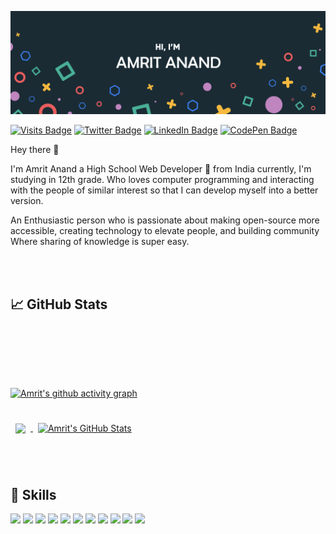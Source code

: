 [![Amrit's GitHub Banner](./assets/Header.png)](https://www.galahad42.courses)

[![Visits Badge](https://visitor-badge.glitch.me/badge?page_id=galahad42.galahad42)](https:braydoncoyer.dev)
[![Twitter Badge](https://img.shields.io/badge/Twitter-Profile-informational?style=flat&logo=twitter&logoColor=white&color=1CA2F1)](https://twitter.com/galahad42_)
[![LinkedIn Badge](https://img.shields.io/badge/LinkedIn-Profile-informational?style=flat&logo=linkedin&logoColor=white&color=0D76A8)](www.linkedin.com/in/galahad42)
[![CodePen Badge](https://img.shields.io/badge/CodePen-Profile-informational?style=flat&logo=codepen&logoColor=white&color=black)](https://codepen.io/galahad42)

Hey there 👋


I'm Amrit Anand a High School Web Developer 🚀 from India currently, I'm studying in 12th grade. Who loves computer programming and interacting with the people of similar interest so that I can develop myself into a better version. 

An Enthusiastic person who is passionate about making open-source more accessible, creating technology to elevate people, and building community Where sharing of knowledge is super easy.

<br>
<br>

## &#x1f4c8; GitHub Stats

<br>
<br>
<p align = "center">
<br>
<br>
  
[![Amrit's github activity graph](https://activity-graph.herokuapp.com/graph?username=galahad42&theme=rogue)](https://github.com/ashutosh00710/github-readme-activity-graph)

<br>

<a href="https://github.com/galahad42">
  <img align="center" style="margin:0.5rem" src="https://github-readme-stats.vercel.app/api/top-langs/?username=galahad42&hide=html,css&title_color=ffffff&text_color=c9cacc&icon_color=4AB197&bg_color=1A2B34" />
</a>

<a href="https://github.com/galahad42">
  <img align="center" style="margin:0.5rem" src="https://github-readme-stats.vercel.app/api?username=galahad42&show_icons=true&line_height=27&count_private=true&title_color=ffffff&text_color=c9cacc&icon_color=4AB097&bg_color=1A2B34" alt="Amrit's GitHub Stats" />
</a>
</p>
<br>
<br>

## 💼 Skills

![](https://img.shields.io/badge/Code-React-informational?style=flat&logo=react&logoColor=white&color=4AB197)
![](https://img.shields.io/badge/Code-JavaScript-informational?style=flat&logo=JavaScript&logoColor=white&color=4AB197)
![](https://img.shields.io/badge/Code-TypeScript-informational?style=flat&logo=TypeScript&logoColor=white&color=4AB197)
![](https://img.shields.io/badge/Code-MongoDB-informational?style=flat&logo=MongoDB&logoColor=white&color=4AB197)
![](https://img.shields.io/badge/Code-MySQL-informational?style=flat&logo=MySQL&logoColor=white&color=4AB197)
![](https://img.shields.io/badge/Style-CSS-informational?style=flat&logo=css3&logoColor=white&color=4AB197)
![](https://img.shields.io/badge/Tools-GitHub-informational?style=flat&logo=GitHub&logoColor=white&color=4AB197)
![](https://img.shields.io/badge/Tools-GitLab-informational?style=flat&logo=GitLab&logoColor=white&color=4AB197)
![](https://img.shields.io/badge/Tools-Postman-informational?style=flat&logo=Postman&logoColor=white&color=4AB197)
![](https://img.shields.io/badge/Tools-Photoshop-informational?style=flat&logo=Adobe-Photoshop&logoColor=white&color=4AB197)
![](https://img.shields.io/badge/Tools-Illustrator-informational?style=flat&logo=Adobe-Illustrator&logoColor=white&color=4AB197)
